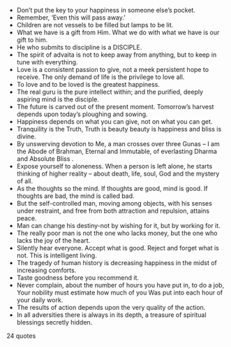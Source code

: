  - Don’t put the key to your happiness in someone else’s pocket.
 - Remember, ‘Even this will pass away.’
 - Children are not vessels to be filled but lamps to be lit.
 - What we have is a gift from Him. What we do with what we have is our gift to him.
 - He who submits to discipline is a DISCIPLE.
 - The spirit of advaita is not to keep away from anything, but to keep in tune with everything.
 - Love is a consistent passion to give, not a meek persistent hope to receive. The only demand of life is the privilege to love all.
 - To love and to be loved is the greatest happiness.
 - The real guru is the pure intellect within; and the purified, deeply aspiring mind is the disciple.
 - The future is carved out of the present moment. Tomorrow’s harvest depends upon today’s ploughing and sowing.
 - Happiness depends on what you can give, not on what you can get.
 - Tranquility is the Truth, Truth is beauty beauty is happiness and bliss is divine.
 - By unswerving devotion to Me, a man crosses over three Gunas – I am the Abode of Brahman, Eternal and Immutable, of everlasting Dharma and Absolute Bliss .
 - Expose yourself to aloneness. When a person is left alone, he starts thinking of higher reality – about death, life, soul, God and the mystery of all.
 - As the thoughts so the mind. If thoughts are good, mind is good. If thoughts are bad, the mind is called bad.
 - But the self-controlled man, moving among objects, with his senses under restraint, and free from both attraction and repulsion, attains peace.
 - Man can change his destiny-not by wishing for it, but by working for it.
 - The really poor man is not the one who lacks money, but the one who lacks the joy of the heart.
 - Silently hear everyone. Accept what is good. Reject and forget what is not. This is intelligent living.
 - The tragedy of human history is decreasing happiness in the midst of increasing comforts.
 - Taste goodness before you recommend it.
 - Never complain, about the number of hours you have put in, to do a job, Your nobility must estimate how much of you Was put into each hour of your daily work.
 - The results of action depends upon the very quality of the action.
 - In all adversities there is always in its depth, a treasure of spiritual blessings secretly hidden.

24 quotes